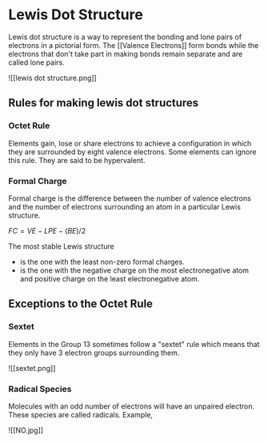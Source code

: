 # Lewis Dot Structure

Lewis dot structure is a way to represent the bonding and lone pairs of electrons in a pictorial form. The [[Valence Electrons]] form bonds while the electrons that don't take part in making bonds remain separate and are called lone pairs.


![[lewis dot structure.png]]

## Rules for making lewis dot structures

### Octet Rule
Elements gain, lose or share electrons to achieve a configuration in which they are surrounded by eight valence electrons. Some elements can ignore this rule. They are said to be hypervalent.

### Formal Charge
Formal charge is the difference between the number of valence electrons and the number of electrons surrounding an atom in a particular Lewis structure.

${FC = VE - LPE - (BE)/2}$

The most stable Lewis structure
- is the one with the least non-zero formal charges. 
- is the one with the negative charge on the most electronegative atom and positive charge on the least electronegative atom.


## Exceptions to the Octet Rule

### Sextet

Elements in the Group 13 sometimes follow a "sextet" rule which means that they only have 3 electron groups surrounding them.

![[sextet.png]]

### Radical Species

Molecules with an odd number of electrons will have an unpaired electron. These species are called radicals. Example,

![[NO.jpg]]